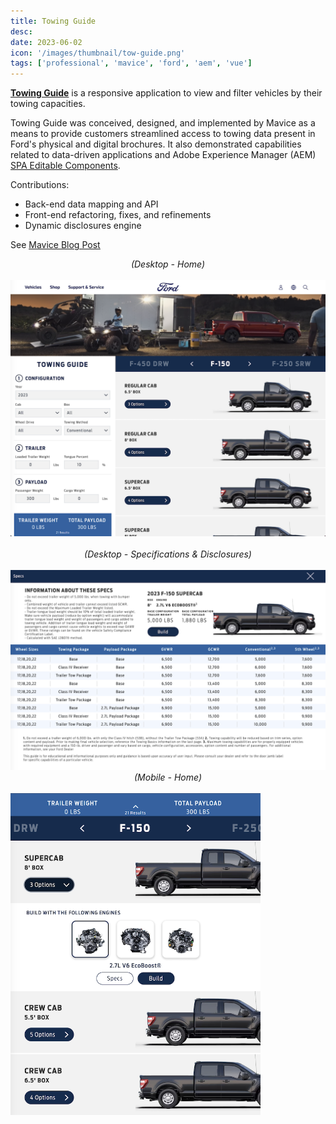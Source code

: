 ```yaml
---
title: Towing Guide
desc: 
date: 2023-06-02
icon: '/images/thumbnail/tow-guide.png'
tags: ['professional', 'mavice', 'ford', 'aem', 'vue']
---
```


__[Towing Guide](https://www.ford.com/trucks/towing-guide/)__ is a responsive application to view and filter vehicles by their towing capacities.

Towing Guide was conceived, designed, and implemented by Mavice as a means to provide customers streamlined access to towing data present in Ford's physical and digital brochures. It also demonstrated capabilities related to data-driven applications and Adobe Experience Manager (AEM) [SPA Editable Components](https://experienceleague.adobe.com/docs/experience-manager-64/developing/headless/spas/spa-overview.html?lang=en).

Contributions:
- Back-end data mapping and API
- Front-end refactoring, fixes, and refinements
- Dynamic disclosures engine

See <u>[Mavice Blog Post](https://www.mavice.com/blog/towing-guide/)</u>

<div style="text-align: center">
<i>(Desktop - Home)</i>
</div>
<br />

<img src="/images/work/tow-guide/tow-desktop.png"  width= "600" alt="Towing Guide home screenshot" style="margin: 0 auto">

<br />
<br />
<div style="text-align: center">
<i>(Desktop - Specifications & Disclosures)</i>
</div>
<br />

<img src="/images/work/tow-guide/tow-specs.png"  width= "600" alt="Towing Guide specs screenshot" style="margin: 0 auto">

<br />
<div style="text-align: center">
<i>(Mobile - Home)</i>
</div>
<br />

<img src="/images/work/tow-guide/tow-mobile.png"  width= "400" alt="Towing Guide mobile screenshot" style="margin: 0 auto">

<br />
